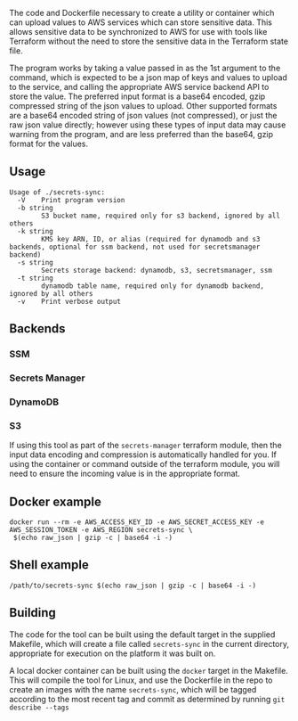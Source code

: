 The code and Dockerfile necessary to create a utility or container which can upload values to AWS services which can store
sensitive data.  This allows sensitive data to be synchronized to AWS for use with tools like Terraform without the need
to store the sensitive data in the Terraform state file.

The program works by taking a value passed in as the 1st argument to the command, which is expected to be a json map of
keys and values to upload to the service, and calling the appropriate AWS service backend API to store the value. The
preferred input format is a base64 encoded, gzip compressed string of the json values to upload.  Other supported formats
are a base64 encoded string of json values (not compressed), or just the raw json value directly; however using these
types of input data may cause warning from the program, and are less preferred than the base64, gzip format for the values.

Usage
-----
```text
Usage of ./secrets-sync:
  -V	Print program version
  -b string
    	S3 bucket name, required only for s3 backend, ignored by all others
  -k string
    	KMS key ARN, ID, or alias (required for dynamodb and s3 backends, optional for ssm backend, not used for secretsmanager backend)
  -s string
    	Secrets storage backend: dynamodb, s3, secretsmanager, ssm
  -t string
    	dynamodb table name, required only for dynamodb backend, ignored by all others
  -v	Print verbose output
```

Backends
--------

### SSM


### Secrets Manager


### DynamoDB


### S3



If using this tool as part of the `secrets-manager` terraform module, then the input data encoding and compression is
automatically handled for you.  If using the container or command outside of the terraform module, you will need to
ensure the incoming value is in the appropriate format.

Docker example
--------------
```text
docker run --rm -e AWS_ACCESS_KEY_ID -e AWS_SECRET_ACCESS_KEY -e AWS_SESSION_TOKEN -e AWS_REGION secrets-sync \
 $(echo raw_json | gzip -c | base64 -i -)
```

Shell example
-------------
```text
/path/to/secrets-sync $(echo raw_json | gzip -c | base64 -i -)
```

Building
--------

The code for the tool can be built using the default target in the supplied Makefile, which will create a file called
`secrets-sync` in the current directory, appropriate for execution on the platform it was built on.

A local docker container can be built using the `docker` target in the Makefile.  This will compile the tool for Linux,
and use the Dockerfile in the repo to create an images with the name `secrets-sync`, which will be tagged according to
the most recent tag and commit as determined by running `git describe --tags`